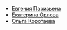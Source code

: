 * [Евгения Паризьена](Евгения%20Паризьена)
* [Екатерина Орлова](Екатерина%20Орлова)
* [Ольга Коротаева](Ольга%20Коротаева)